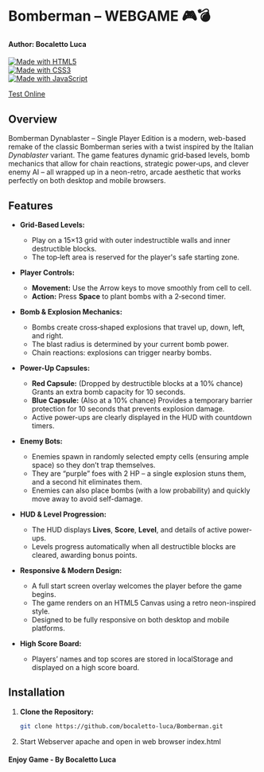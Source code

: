 # Bomberman – WEBGAME 🎮💣
#### Author: Bocaletto Luca

[![Made with HTML5](https://img.shields.io/badge/Made%20with-HTML5-E34F26?logo=html5)](https://www.w3.org/html/)  
[![Made with CSS3](https://img.shields.io/badge/Made%20with-CSS3-1572B6?logo=css3)](https://www.w3.org/Style/CSS/)  
[![Made with JavaScript](https://img.shields.io/badge/Made%20with-JavaScript-F7DF1E?logo=javascript)](https://developer.mozilla.org/docs/Web/JavaScript)  

[Test Online](https://github.com/bocaletto-luca/Bomberman/)

## Overview

Bomberman Dynablaster – Single Player Edition is a modern, web-based remake of the classic Bomberman series with a twist inspired by the Italian *Dynablaster* variant. The game features dynamic grid‑based levels, bomb mechanics that allow for chain reactions, strategic power‑ups, and clever enemy AI – all wrapped up in a neon-retro, arcade aesthetic that works perfectly on both desktop and mobile browsers.

## Features

- **Grid-Based Levels:**  
  - Play on a 15×13 grid with outer indestructible walls and inner destructible blocks.
  - The top‑left area is reserved for the player's safe starting zone.
  
- **Player Controls:**  
  - **Movement:** Use the Arrow keys to move smoothly from cell to cell.
  - **Action:** Press **Space** to plant bombs with a 2‑second timer.
  
- **Bomb & Explosion Mechanics:**  
  - Bombs create cross‑shaped explosions that travel up, down, left, and right.
  - The blast radius is determined by your current bomb power.
  - Chain reactions: explosions can trigger nearby bombs.
  
- **Power-Up Capsules:**  
  - **Red Capsule:** (Dropped by destructible blocks at a 10% chance) Grants an extra bomb capacity for 10 seconds.
  - **Blue Capsule:** (Also at a 10% chance) Provides a temporary barrier protection for 10 seconds that prevents explosion damage.
  - Active power-ups are clearly displayed in the HUD with countdown timers.
  
- **Enemy Bots:**  
  - Enemies spawn in randomly selected empty cells (ensuring ample space) so they don’t trap themselves.
  - They are “purple” foes with 2 HP – a single explosion stuns them, and a second hit eliminates them.
  - Enemies can also place bombs (with a low probability) and quickly move away to avoid self-damage.
  
- **HUD & Level Progression:**  
  - The HUD displays **Lives**, **Score**, **Level**, and details of active power-ups.
  - Levels progress automatically when all destructible blocks are cleared, awarding bonus points.
  
- **Responsive & Modern Design:**  
  - A full start screen overlay welcomes the player before the game begins.
  - The game renders on an HTML5 Canvas using a retro neon-inspired style.
  - Designed to be fully responsive on both desktop and mobile platforms.
  
- **High Score Board:**  
  - Players’ names and top scores are stored in localStorage and displayed on a high score board.

## Installation

1. **Clone the Repository:**  
   ```bash
   git clone https://github.com/bocaletto-luca/Bomberman.git
2. Start Webserver apache and open in web browser index.html

#### Enjoy Game - By Bocaletto Luca
